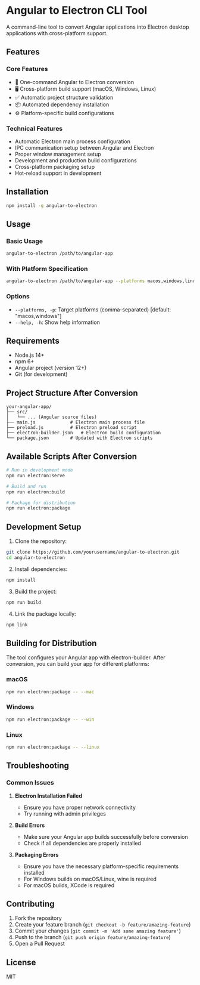 # Angular to Electron CLI Tool

A command-line tool to convert Angular applications into Electron desktop applications with cross-platform support.

## Features

### Core Features
- 🔄 One-command Angular to Electron conversion
- 🖥️ Cross-platform build support (macOS, Windows, Linux)
- ✅ Automatic project structure validation
- 📦 Automated dependency installation
- ⚙️ Platform-specific build configurations

### Technical Features
- Automatic Electron main process configuration
- IPC communication setup between Angular and Electron
- Proper window management setup
- Development and production build configurations
- Cross-platform packaging setup
- Hot-reload support in development

## Installation

```bash
npm install -g angular-to-electron
```

## Usage

### Basic Usage
```bash
angular-to-electron /path/to/angular-app
```

### With Platform Specification
```bash
angular-to-electron /path/to/angular-app --platforms macos,windows,linux
```

### Options
- `--platforms, -p`: Target platforms (comma-separated) [default: "macos,windows"]
- `--help, -h`: Show help information

## Requirements

- Node.js 14+
- npm 6+
- Angular project (version 12+)
- Git (for development)

## Project Structure After Conversion

```
your-angular-app/
├── src/
│   └── ... (Angular source files)
├── main.js             # Electron main process file
├── preload.js          # Electron preload script
├── electron-builder.json   # Electron build configuration
└── package.json        # Updated with Electron scripts
```

## Available Scripts After Conversion

```bash
# Run in development mode
npm run electron:serve

# Build and run
npm run electron:build

# Package for distribution
npm run electron:package
```

## Development Setup

1. Clone the repository:
```bash
git clone https://github.com/yourusername/angular-to-electron.git
cd angular-to-electron
```

2. Install dependencies:
```bash
npm install
```

3. Build the project:
```bash
npm run build
```

4. Link the package locally:
```bash
npm link
```

## Building for Distribution

The tool configures your Angular app with electron-builder. After conversion, you can build your app for different platforms:

### macOS
```bash
npm run electron:package -- --mac
```

### Windows
```bash
npm run electron:package -- --win
```

### Linux
```bash
npm run electron:package -- --linux
```

## Troubleshooting

### Common Issues

1. **Electron Installation Failed**
   - Ensure you have proper network connectivity
   - Try running with admin privileges

2. **Build Errors**
   - Make sure your Angular app builds successfully before conversion
   - Check if all dependencies are properly installed

3. **Packaging Errors**
   - Ensure you have the necessary platform-specific requirements installed
   - For Windows builds on macOS/Linux, wine is required
   - For macOS builds, XCode is required

## Contributing

1. Fork the repository
2. Create your feature branch (`git checkout -b feature/amazing-feature`)
3. Commit your changes (`git commit -m 'Add some amazing feature'`)
4. Push to the branch (`git push origin feature/amazing-feature`)
5. Open a Pull Request

## License

MIT

